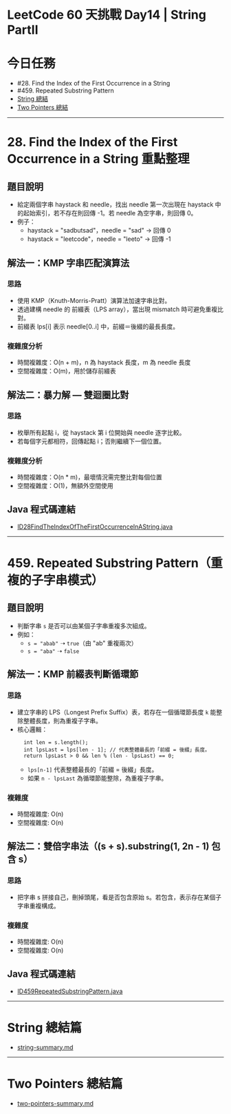 # LeetCode 60 天挑戰 Day14 | String PartII

# 今日任務

- #28. Find the Index of the First Occurrence in a String
- #459. Repeated Substring Pattern
- [String 總結](../string-summary.md)
- [Two Pointers 總結](../two-pointers-summary.md)

---

# 28. Find the Index of the First Occurrence in a String 重點整理

## 題目說明

- 給定兩個字串 haystack 和 needle，找出 needle 第一次出現在 haystack 中的起始索引，若不存在則回傳 -1。若 needle 為空字串，則回傳 0。
- 例子： 
  - haystack = "sadbutsad"，needle = "sad" → 回傳 0 
  - haystack = "leetcode"，needle = "leeto" → 回傳 -1

## 解法一：KMP 字串匹配演算法

### 思路
- 使用 KMP（Knuth-Morris-Pratt）演算法加速字串比對。 
- 透過建構 needle 的 前綴表（LPS array），當出現 mismatch 時可避免重複比對。 
- 前綴表 lps[i] 表示 needle[0..i] 中，前綴＝後綴的最長長度。

### 複雜度分析
- 時間複雜度：O(n + m)，n 為 haystack 長度，m 為 needle 長度 
- 空間複雜度：O(m)，用於儲存前綴表

## 解法二：暴力解 — 雙迴圈比對

### 思路
- 枚舉所有起點 i，從 haystack 第 i 位開始與 needle 逐字比較。 
- 若每個字元都相符，回傳起點 i；否則繼續下一個位置。

### 複雜度分析
- 時間複雜度：O(n * m)，最壞情況需完整比對每個位置 
- 空間複雜度：O(1)，無額外空間使用

## Java 程式碼連結
- [ID28FindTheIndexOfTheFirstOccurrenceInAString.java](../../src/main/java/io/github/monty/leetcode/string/ID28FindTheIndexOfTheFirstOccurrenceInAString.java)

---

# 459. Repeated Substring Pattern（重複的子字串模式）

## 題目說明

- 判斷字串 `s` 是否可以由某個子字串重複多次組成。  
- 例如：
  - `s = "abab"` ➝ `true`（由 "ab" 重複兩次）
  - `s = "aba"` ➝ `false`

## 解法一：KMP 前綴表判斷循環節

### 思路
- 建立字串的 LPS（Longest Prefix Suffix）表，若存在一個循環節長度 `k` 能整除整體長度，則為重複子字串。
- 核心邏輯：
  ```
    int len = s.length();
    int lpsLast = lps[len - 1]; // 代表整體最長的「前綴 = 後綴」長度。
    return lpsLast > 0 && len % (len - lpsLast) == 0;
  ```
  - `lps[n-1]` 代表整體最長的「前綴 = 後綴」長度。
  - 如果 `n - lpsLast` 為循環節能整除，為重複子字串。

### 複雜度
- 時間複雜度: O(n)
- 空間複雜度: O(n)

##  解法二：雙倍字串法（(s + s).substring(1, 2n - 1) 包含 s）

### 思路
- 把字串 s 拼接自己，刪掉頭尾，看是否包含原始 s。若包含，表示存在某個子字串重複構成。

### 複雜度
- 時間複雜度: O(n)
- 空間複雜度: O(n)

## Java 程式碼連結
- [ID459RepeatedSubstringPattern.java](../../src/main/java/io/github/monty/leetcode/string/ID459RepeatedSubstringPattern.java)

---

# String 總結篇

- [string-summary.md](../string-summary.md)

---

# Two Pointers 總結篇

- [two-pointers-summary.md](../two-pointers-summary.md)